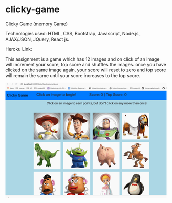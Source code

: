 # clicky-game

Clicky Game (memory Game)

Technologies used:
HTML, 
CSS, 
Bootstrap, 
Javascript, 
Node.js, 
AJAX/JSON, 
JQuery, 
React js.

Heroku Link: 

This assignment is a game which has 12 images and on click of an image will increment your score, top score and shuffles the images.
once you have clicked on the same image again, your score will reset to zero and top score will remain the same until your score increases to the top score.

![gif](./reactpractice/public/clickyGame.gif)
